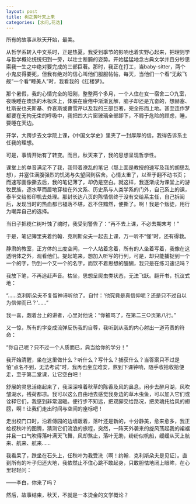 ```yaml
---
layout: post
title: 树之黄叶天上来
categories: [水问,花诰]
---
```


所有的故事从秋天开始，最美。

从哲学系转入中文系时，正是热夏。我受到季节的影响也着实野心起来，把理则学与哲学概论统统归到一旁，以壮士断腕的姿势。开始猛猛地念古典文学并且分秒思索我一生之中绝对要完成的三部巨著。那时，我正在打工，当baby-sitter，两个小鬼皮得要死，但我有绝对的信心叫他们服服帖帖，每天，当他们一个看“无敌飞舰”一个看“睡美人”时，我看我的《红楼梦》。

那个暑假，我的心情完全的阳刚，整整两个多月，一个人住在女一宿舍二○九室，夜晚睡在燠热的木板床上，体肤在疲倦中渐渐瓦解，脑子却还是亢奋的，想赫塞、杜斯妥也夫斯基、乔哀斯或曹雪芹以及我的三部巨著，完全形而上地。甚至连作梦都要在无拘无束的呼吸中，我把四大片窗玻璃全部卸下，不屑于危险的顾虑，睡，要睡在天边。

开学，大跨步去文学院上课，《中国文学史》里夹了一封厚厚的信，我得告诉系主任我的理想。

可是，事情开始有了转变。而且，秋天来了，我的思想呈现哲学性。

课堂上的单音满足不了我，我带着潦乱的笔记（那上面是教授的速写及我的胡思乱想），并塞住满腹强烈的饥渴与失望回到宿舍。心情太重了，以至于翻不动书页；而速写画像撕去后，我的笔记薄了，却仍是空白。就这样，我逐渐成为课堂上的游牧民族，逐水草而居地穿梭在外文系、历史系与人类学系的门外，自己系上的课，泰半交给影印机去处理。那封长达八页的陈情信终于没有交给系主任，自己拆阅后，发现当时的热血都已褪落不堪，忍不住黯然，便撕了。啊！我是个叛徒，用行为嘲弄自己的选择。

当日子把榄仁树叶蚀了魂时，我受到警告了：“再不去上课，不必去期末考！”

于是，笔记簿里夹着约翰．克利斯朵夫一起去上课，万一听不“懂”时，还有得救。

静肃的教室，正方体的三度空间，一个人站着念着，所有的人坐着写着，我像在这透明体之外，观看他们。提起笔来，想加入听写的行列，可是，却只能捕捉到一个一个的字，钓到一个又一个的名字，而饮不着思想的醍醐，我只是在练习速记吗？

我放下笔，不再追赶声音。枯坐，思想呈爬虫类状态，无法飞跃。翻开书，抗议式地：

“……克利斯朵夫不复留神谛听他了。自忖：‘他究竟是真信仰呢？还是只不过自以为信仰而已？’……”

我一喜，觑着台上的讲者，心里对他说：“你被骂了，在第二三○页第八行。”

又一惊，所有的字变成流弹反伤我的自尊，我听到从我的内心射出一道苛责的符命：

“你自己呢？只不过一个人质而已，典当给你的学分！”

我开始清醒，坐在这里做什么？听什么？写什么？捕获什么？当答案只不过是怕“点名不到，无法考试”时，我再也坐立难安，熬到下课钟响，随手收拾收拾便走，至于第二堂课，让它空白吧！

舒展的灵思活络起来了，我深深嗅着秋草的陈香及风的鼻息。闲步去醉月湖，风吹皱湖水，残荷都凉。我可以这么自由地去感觉我身边的草木虫鱼，可以加入它们或诠释它们，我感到非常温暖。便行步不知远，把双脚交给路况，把灵魂托给风的翅膀，啊！让我们走出时间与空间的座标吧！

走出校门口时，沿着傅园的边墙踱着，落叶还是新的，十分静美，愈来愈多，我正检视秋叶的图腾，猜测它们流浪的旅程，突然，一阵天外袭来的旋风荡起我的裙裾并且一口气吹得落叶满天飞舞，风却煞止，落叶无助，纷纷似帆船，缓缓从天上航来、航来、航来……

我看呆了，跌坐在石头上，任秋叶为我受洗（啊！约翰．克利斯朵夫是见证）。直到所有的叶子归还大地，我依然止不住心跳不敢起身，只敢胆怯地闭上眼眸，在心里轻轻问：

——李白，你来了吗？

然后，故事结束，秋天，不就是一本烫金的文学概论？